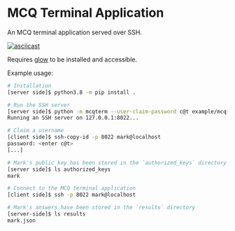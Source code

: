 MCQ Terminal Application
========================

An MCQ terminal application served over SSH.

[![asciicast](https://asciinema.org/a/avGH8G8NvpihPiwTXQoZsxTVU.svg)](https://asciinema.org/a/avGH8G8NvpihPiwTXQoZsxTVU)

Requires [glow](https://github.com/charmbracelet/glow/releases) to be installed and accessible.

Example usage:

```bash
# Installation
[server side]$ python3.8 -m pip install .

# Run the SSH server
[server side]$ python -m mcqterm --user-claim-password c@t example/mcq-example.md
Running an SSH server on 127.0.0.1:8022...

# Claim a username
[client side]$ ssh-copy-id -p 8022 mark@localhost
password: <enter c@t>
[...]

# Mark's public key has been stored in the `authorized_keys` directory
[server side]$ ls authorized_keys
mark

# Connect to the MCQ terminal application
[client side]$ ssh -p 8022 mark@localhost

# Mark's answers have been stored in the `results` directory
[server-side]$ ls results
mark.json
```
